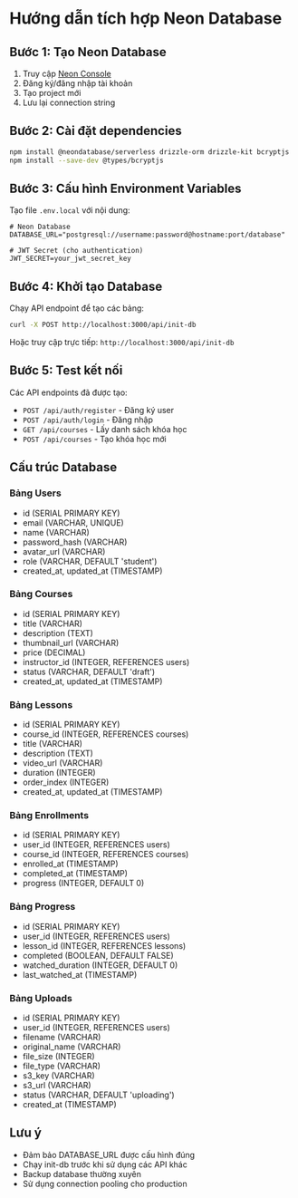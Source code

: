 # Hướng dẫn tích hợp Neon Database

## Bước 1: Tạo Neon Database

1. Truy cập [Neon Console](https://console.neon.tech/)
2. Đăng ký/đăng nhập tài khoản
3. Tạo project mới
4. Lưu lại connection string

## Bước 2: Cài đặt dependencies

```bash
npm install @neondatabase/serverless drizzle-orm drizzle-kit bcryptjs
npm install --save-dev @types/bcryptjs
```

## Bước 3: Cấu hình Environment Variables

Tạo file `.env.local` với nội dung:

```env
# Neon Database
DATABASE_URL="postgresql://username:password@hostname:port/database"

# JWT Secret (cho authentication)
JWT_SECRET=your_jwt_secret_key
```

## Bước 4: Khởi tạo Database

Chạy API endpoint để tạo các bảng:

```bash
curl -X POST http://localhost:3000/api/init-db
```

Hoặc truy cập trực tiếp: `http://localhost:3000/api/init-db`

## Bước 5: Test kết nối

Các API endpoints đã được tạo:

- `POST /api/auth/register` - Đăng ký user
- `POST /api/auth/login` - Đăng nhập
- `GET /api/courses` - Lấy danh sách khóa học
- `POST /api/courses` - Tạo khóa học mới

## Cấu trúc Database

### Bảng Users
- id (SERIAL PRIMARY KEY)
- email (VARCHAR, UNIQUE)
- name (VARCHAR)
- password_hash (VARCHAR)
- avatar_url (VARCHAR)
- role (VARCHAR, DEFAULT 'student')
- created_at, updated_at (TIMESTAMP)

### Bảng Courses
- id (SERIAL PRIMARY KEY)
- title (VARCHAR)
- description (TEXT)
- thumbnail_url (VARCHAR)
- price (DECIMAL)
- instructor_id (INTEGER, REFERENCES users)
- status (VARCHAR, DEFAULT 'draft')
- created_at, updated_at (TIMESTAMP)

### Bảng Lessons
- id (SERIAL PRIMARY KEY)
- course_id (INTEGER, REFERENCES courses)
- title (VARCHAR)
- description (TEXT)
- video_url (VARCHAR)
- duration (INTEGER)
- order_index (INTEGER)
- created_at, updated_at (TIMESTAMP)

### Bảng Enrollments
- id (SERIAL PRIMARY KEY)
- user_id (INTEGER, REFERENCES users)
- course_id (INTEGER, REFERENCES courses)
- enrolled_at (TIMESTAMP)
- completed_at (TIMESTAMP)
- progress (INTEGER, DEFAULT 0)

### Bảng Progress
- id (SERIAL PRIMARY KEY)
- user_id (INTEGER, REFERENCES users)
- lesson_id (INTEGER, REFERENCES lessons)
- completed (BOOLEAN, DEFAULT FALSE)
- watched_duration (INTEGER, DEFAULT 0)
- last_watched_at (TIMESTAMP)

### Bảng Uploads
- id (SERIAL PRIMARY KEY)
- user_id (INTEGER, REFERENCES users)
- filename (VARCHAR)
- original_name (VARCHAR)
- file_size (INTEGER)
- file_type (VARCHAR)
- s3_key (VARCHAR)
- s3_url (VARCHAR)
- status (VARCHAR, DEFAULT 'uploading')
- created_at (TIMESTAMP)

## Lưu ý

- Đảm bảo DATABASE_URL được cấu hình đúng
- Chạy init-db trước khi sử dụng các API khác
- Backup database thường xuyên
- Sử dụng connection pooling cho production 
